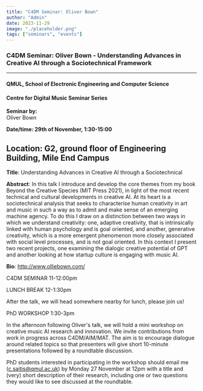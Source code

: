 ```yaml
---
title: "C4DM Seminar: Oliver Bown"
author: "Admin"
date: 2023-11-29
image: "./placeholder.png"
tags: ["seminars", "events"]
---
```



### C4DM Seminar: Oliver Bown - Understanding Advances in Creative AI through a Sociotechnical Framework
-----------------

#### QMUL, School of Electronic Engineering and Computer Science

#### Centre for Digital Music Seminar Series

**Seminar by:**   
    Oliver Bown

**Date/time:  29th of November, 1:30-15:00**

**Location: G2, ground floor of Engineering Building, Mile End Campus**
-----------------

<b>Title</b>: Understanding Advances in Creative AI through a Sociotechnical

<b>Abstract</b>: In this talk I introduce and develop the core themes from my book Beyond the Creative Species (MIT Press 2021), in light of the most recent technical and cultural developments in creative AI. At its heart is a sociotechnical analysis that seeks to characterise human creativity in art and music in such a way as to admit and make sense of an emerging machine agency. To do this I draw on a distinction between two ways in which we understand creativity: one, adaptive creativity, that is intrinsically linked with human psychology and is goal oriented, and another, generative creativity, which is a more emergent phenomenon more closely associated with social level processes, and is not goal oriented. In this context I present two recent projects, one examining the dialogic creative potential of GPT and another looking at how startup culture is engaging with music AI.

<b>Bio</b>: http://www.olliebown.com/ 

C4DM SEMINAR 11-12:00pm

LUNCH BREAK 12-1:30pm

After the talk, we will head somewhere nearby for lunch, please join us!  

PhD WORKSHOP 1:30-3pm

In the afternoon following Oliver's talk, we will hold a mini workshop on creative music AI research and innovation.  We invite contributions from work in progress across C4DM/AIM/MAT.  The aim is to encourage dialogue around related topics so that presenters will give short 10-minute presentations followed by a roundtable discussion.

PhD students interested in participating in the workshop should email me (c.saitis@qmul.ac.uk) by Monday 27 November at 12pm with a title and (very) short description of their research, including one or two questions they would like to see discussed at the roundtable. 
